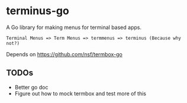 # terminus-go
A Go library for making menus for terminal based apps.

```
Terminal Menus => Term Menus => termmenus => terminus (Because why not?)
```

Depends on https://github.com/nsf/termbox-go


## TODOs
* Better go doc
* Figure out how to mock termbox and test more of this
